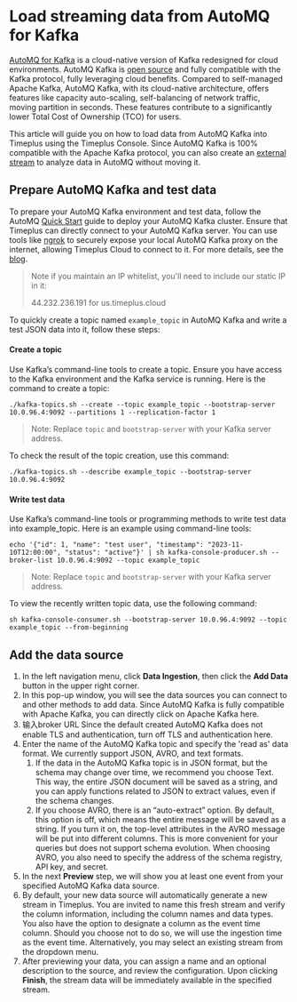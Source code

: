 # Load streaming data from AutoMQ for Kafka

[AutoMQ for Kafka](https://docs.automq.com/docs/automq-s3kafka/YUzOwI7AgiNIgDk1GJAcu6Uanog) is a cloud-native version of Kafka redesigned for cloud environments. AutoMQ Kafka is [open source](https://github.com/AutoMQ/automq-for-kafka) and fully compatible with the Kafka protocol, fully leveraging cloud benefits. Compared to self-managed Apache Kafka, AutoMQ Kafka, with its cloud-native architecture, offers features like capacity auto-scaling, self-balancing of network traffic, moving partition in seconds. These features contribute to a significantly lower Total Cost of Ownership (TCO) for users.

This article will guide you on how to load data from AutoMQ Kafka into Timeplus using the Timeplus Console. Since AutoMQ Kafka is 100% compatible with the Apache Kafka protocol, you can also create an [external stream](external-stream) to analyze data in AutoMQ without moving it.

## Prepare AutoMQ Kafka and test data

To prepare your AutoMQ Kafka environment and test data, follow the AutoMQ [Quick Start](https://docs.automq.com/docs/automq-s3kafka/VKpxwOPvciZmjGkHk5hcTz43nde) guide to deploy your AutoMQ Kafka cluster. Ensure that Timeplus can directly connect to your AutoMQ Kafka server. You can use tools like [ngrok](https://ngrok.com/) to securely expose your local AutoMQ Kafka proxy on the internet, allowing Timeplus Cloud to connect to it. For more details, see the [blog](https://www.timeplus.com/post/timeplus-cloud-with-ngrok).

> Note
> if you maintain an IP whitelist, you'll need to include our static IP in it:
>
> 44.232.236.191 for us.timeplus.cloud

To quickly create a topic named `example_topic` in AutoMQ Kafka and write a test JSON data into it, follow these steps:

#### Create a topic

Use Kafka’s command-line tools to create a topic. Ensure you have access to the Kafka environment and the Kafka service is running. Here is the command to create a topic:

```shell
./kafka-topics.sh --create --topic example_topic --bootstrap-server 10.0.96.4:9092 --partitions 1 --replication-factor 1
```

> Note: Replace `topic` and `bootstrap-server` with your Kafka server address.

To check the result of the topic creation, use this command:

```shell
./kafka-topics.sh --describe example_topic --bootstrap-server 10.0.96.4:9092
```

#### Write test data

Use Kafka’s command-line tools or programming methods to write test data into example\_topic. Here is an example using command-line tools:

```shell
echo '{"id": 1, "name": "test user", "timestamp": "2023-11-10T12:00:00", "status": "active"}' | sh kafka-console-producer.sh --broker-list 10.0.96.4:9092 --topic example_topic
```

> Note: Replace `topic` and `bootstrap-server` with your Kafka server address.

To view the recently written topic data, use the following command:

```shell
sh kafka-console-consumer.sh --bootstrap-server 10.0.96.4:9092 --topic example_topic --from-beginning
```

## Add the data source

1. In the left navigation menu, click **Data Ingestion**, then click the **Add Data** button in the upper right corner.
2. In this pop-up window, you will see the data sources you can connect to and other methods to add data. Since AutoMQ Kafka is fully compatible with Apache Kafka, you can directly click on Apache Kafka here.
3. 输入broker URL Since the default created AutoMQ Kafka does not enable TLS and authentication, turn off TLS and authentication here.
4. Enter the name of the AutoMQ Kafka topic and specify the 'read as' data format. We currently support JSON, AVRO, and text formats.
   1. If the data in the AutoMQ Kafka topic is in JSON format, but the schema may change over time, we recommend you choose Text. This way, the entire JSON document will be saved as a string, and you can apply functions related to JSON to extract values, even if the schema changes.
   2. If you choose AVRO, there is an “auto-extract” option. By default, this option is off, which means the entire message will be saved as a string. If you turn it on, the top-level attributes in the AVRO message will be put into different columns. This is more convenient for your queries but does not support schema evolution. When choosing AVRO, you also need to specify the address of the schema registry, API key, and secret.
5. In the next **Preview** step, we will show you at least one event from your specified AutoMQ Kafka data source.
6. By default, your new data source will automatically generate a new stream in Timeplus. You are invited to name this fresh stream and verify the column information, including the column names and data types. You also have the option to designate a column as the event time column. Should you choose not to do so, we will use the ingestion time as the event time. Alternatively, you may select an existing stream from the dropdown menu.
7. After previewing your data, you can assign a name and an optional description to the source, and review the configuration. Upon clicking **Finish**, the stream data will be immediately available in the specified stream.
